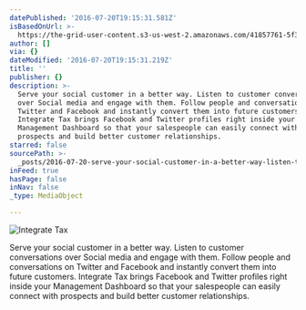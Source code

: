 ```yaml
---
datePublished: '2016-07-20T19:15:31.581Z'
isBasedOnUrl: >-
  https://the-grid-user-content.s3-us-west-2.amazonaws.com/41857761-5f31-4d14-bc95-e1546d7db874.jpg
author: []
via: {}
dateModified: '2016-07-20T19:15:31.219Z'
title: ''
publisher: {}
description: >-
  Serve your social customer in a better way. Listen to customer conversations
  over Social media and engage with them. Follow people and conversations on
  Twitter and Facebook and instantly convert them into future customers.
  Integrate Tax brings Facebook and Twitter profiles right inside your
  Management Dashboard so that your salespeople can easily connect with
  prospects and build better customer relationships.
starred: false
sourcePath: >-
  _posts/2016-07-20-serve-your-social-customer-in-a-better-way-listen-to-custom.md
inFeed: true
hasPage: false
inNav: false
_type: MediaObject

---
```

![                                                                             Integrate Tax ](https://the-grid-user-content.s3-us-west-2.amazonaws.com/41857761-5f31-4d14-bc95-e1546d7db874.jpg)

Serve your social customer in a better way. Listen to customer conversations over Social media and engage with them. Follow people and conversations on Twitter and Facebook and instantly convert them into future customers. Integrate Tax brings Facebook and Twitter profiles right inside your Management Dashboard so that your salespeople can easily connect with prospects and build better customer relationships.